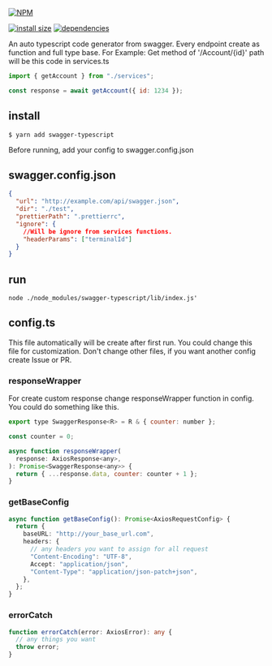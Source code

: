 [![NPM](https://nodei.co/npm/swagger-typescript.png)](https://nodei.co/npm/swagger-typescript/)

[![install size](https://packagephobia.now.sh/badge?p=swagger-typescript)](https://packagephobia.now.sh/result?p=swagger-typescript) [![dependencies](https://david-dm.org/hosseinmd/swagger-typescript.svg)](https://david-dm.org/hosseinmd/swagger-typescript.svg)

An auto typescript code generator from swagger.
Every endpoint create as function and full type base.
For Example:
Get method of '/Account/{id}' path will be this code in services.ts

```js
import { getAccount } from "./services";

const response = await getAccount({ id: 1234 });
```

## install

`$ yarn add swagger-typescript`

Before running, add your config to swagger.config.json

## swagger.config.json

```json
{
  "url": "http://example.com/api/swagger.json",
  "dir": "./test",
  "prettierPath": ".prettierrc",
  "ignore": {
    //Will be ignore from services functions.
    "headerParams": ["terminalId"]
  }
}
```

## run

```
node ./node_modules/swagger-typescript/lib/index.js'
```

## config.ts

This file automatically will be create after first run. You could change this file for customization. Don't change other files, if you want another config create Issue or PR.

### responseWrapper

For create custom response change responseWrapper function in config. You could do something like this.

```js
export type SwaggerResponse<R> = R & { counter: number };

const counter = 0;

async function responseWrapper(
  response: AxiosResponse<any>,
): Promise<SwaggerResponse<any>> {
  return { ...response.data, counter: counter + 1 };
}
```

### getBaseConfig

```ts
async function getBaseConfig(): Promise<AxiosRequestConfig> {
  return {
    baseURL: "http://your_base_url.com",
    headers: {
      // any headers you want to assign for all request
      "Content-Encoding": "UTF-8",
      Accept: "application/json",
      "Content-Type": "application/json-patch+json",
    },
  };
}
```

### errorCatch

```ts
function errorCatch(error: AxiosError): any {
  // any things you want
  throw error;
}
```
